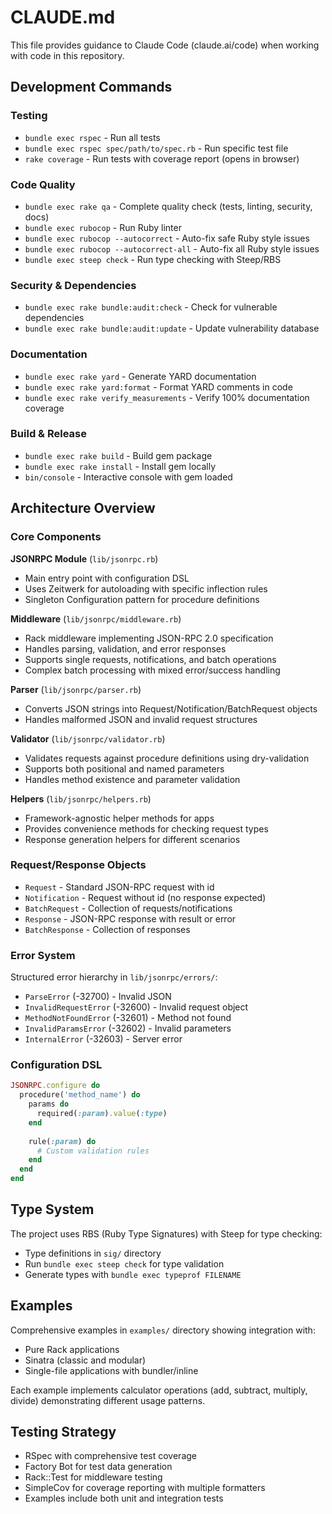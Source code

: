 # CLAUDE.md

This file provides guidance to Claude Code (claude.ai/code) when working with code in this repository.

## Development Commands

### Testing
- `bundle exec rspec` - Run all tests
- `bundle exec rspec spec/path/to/spec.rb` - Run specific test file
- `rake coverage` - Run tests with coverage report (opens in browser)

### Code Quality
- `bundle exec rake qa` - Complete quality check (tests, linting, security, docs)
- `bundle exec rubocop` - Run Ruby linter
- `bundle exec rubocop --autocorrect` - Auto-fix safe Ruby style issues  
- `bundle exec rubocop --autocorrect-all` - Auto-fix all Ruby style issues
- `bundle exec steep check` - Run type checking with Steep/RBS

### Security & Dependencies
- `bundle exec rake bundle:audit:check` - Check for vulnerable dependencies
- `bundle exec rake bundle:audit:update` - Update vulnerability database

### Documentation
- `bundle exec rake yard` - Generate YARD documentation
- `bundle exec rake yard:format` - Format YARD comments in code
- `bundle exec rake verify_measurements` - Verify 100% documentation coverage

### Build & Release
- `bundle exec rake build` - Build gem package
- `bundle exec rake install` - Install gem locally
- `bin/console` - Interactive console with gem loaded

## Architecture Overview

### Core Components

**JSONRPC Module** (`lib/jsonrpc.rb`)
- Main entry point with configuration DSL
- Uses Zeitwerk for autoloading with specific inflection rules
- Singleton Configuration pattern for procedure definitions

**Middleware** (`lib/jsonrpc/middleware.rb`)
- Rack middleware implementing JSON-RPC 2.0 specification
- Handles parsing, validation, and error responses
- Supports single requests, notifications, and batch operations
- Complex batch processing with mixed error/success handling

**Parser** (`lib/jsonrpc/parser.rb`)
- Converts JSON strings into Request/Notification/BatchRequest objects
- Handles malformed JSON and invalid request structures

**Validator** (`lib/jsonrpc/validator.rb`)
- Validates requests against procedure definitions using dry-validation
- Supports both positional and named parameters
- Handles method existence and parameter validation

**Helpers** (`lib/jsonrpc/helpers.rb`)
- Framework-agnostic helper methods for apps
- Provides convenience methods for checking request types
- Response generation helpers for different scenarios

### Request/Response Objects
- `Request` - Standard JSON-RPC request with id
- `Notification` - Request without id (no response expected)
- `BatchRequest` - Collection of requests/notifications
- `Response` - JSON-RPC response with result or error
- `BatchResponse` - Collection of responses

### Error System
Structured error hierarchy in `lib/jsonrpc/errors/`:
- `ParseError` (-32700) - Invalid JSON
- `InvalidRequestError` (-32600) - Invalid request object
- `MethodNotFoundError` (-32601) - Method not found
- `InvalidParamsError` (-32602) - Invalid parameters
- `InternalError` (-32603) - Server error

### Configuration DSL
```ruby
JSONRPC.configure do
  procedure('method_name') do
    params do
      required(:param).value(:type)
    end
    
    rule(:param) do
      # Custom validation rules
    end
  end
end
```

## Type System

The project uses RBS (Ruby Type Signatures) with Steep for type checking:
- Type definitions in `sig/` directory
- Run `bundle exec steep check` for type validation
- Generate types with `bundle exec typeprof FILENAME`

## Examples

Comprehensive examples in `examples/` directory showing integration with:
- Pure Rack applications
- Sinatra (classic and modular)
- Single-file applications with bundler/inline

Each example implements calculator operations (add, subtract, multiply, divide) demonstrating different usage patterns.

## Testing Strategy

- RSpec with comprehensive test coverage
- Factory Bot for test data generation
- Rack::Test for middleware testing
- SimpleCov for coverage reporting with multiple formatters
- Examples include both unit and integration tests